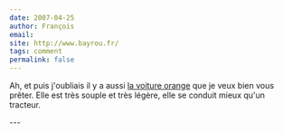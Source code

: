 ```yaml
---
date: 2007-04-25
author: François
email: 
site: http://www.bayrou.fr/
tags: comment
permalink: false
---
```


<p>
Ah, et puis j'oubliais il y a aussi <a href="http://www.bayrou.fr/evenements/photoalbums/meilleurs.html?action=detail&image=103">la voiture orange</a> que je veux bien vous prêter. Elle est très souple et très légère, elle se conduit mieux qu'un tracteur.
</p>
---